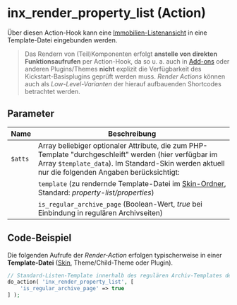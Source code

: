 # inx_render_property_list (Action)

Über diesen Action-Hook kann eine [Immobilien-Listenansicht](/komponenten/liste) in eine Template-Datei eingebunden werden.

> Das Rendern von (Teil)Komponenten erfolgt **anstelle von direkten Funktionsaufrufen** per Action-Hook, da so u. a. auch in [Add-ons](/add-ons) oder anderen Plugins/Themes **nicht** explizit die Verfügbarkeit des Kickstart-Basisplugins geprüft werden muss. <i>Render Actions</i> können auch als <i>Low-Level-Varianten</i> der hierauf aufbauenden Shortcodes betrachtet werden.

## Parameter

| Name | Beschreibung |
| ---- | ------------ |
| `$atts` | Array beliebiger optionaler Attribute, die zum PHP-Template "durchgeschleift" werden (hier verfügbar im Array `$template_data`). Im Standard-Skin werden aktuell nur die folgenden Angaben berücksichtigt: |
| | `template` (zu rendernde Template-Datei im [Skin-Ordner](skins#ordner), Standard: *property-list/properties*) |
| | `is_regular_archive_page` (Boolean-Wert, *true* bei Einbindung in regulären Archivseiten) |

## Code-Beispiel

Die folgenden Aufrufe der <i>Render-Action</i> erfolgen typischerweise in einer **Template-Datei** ([Skin](skins), Theme/Child-Theme oder Plugin).

```php
// Standard-Listen-Template innerhalb des regulären Archiv-Templates der Immobilien-Beitragsart rendern
do_action( 'inx_render_property_list', [
	'is_regular_archive_page' => true
] );
```